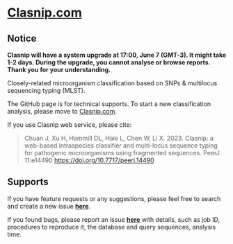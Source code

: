 # [Clasnip.com](http://www.clasnip.com)

## Notice

**Clasnip will have a system upgrade at 17:00, June 7 (GMT-3). It might take 1-2 days. During the upgrade, you cannot analyse or browse reports. Thank you for your understanding.**  

Closely-related microorganism classification based on SNPs &amp; multilocus sequencing typing (MLST).

The GitHub page is for technical supports. To start a new classification analysis, please move to [Clasnip.com](http://www.clasnip.com).

If you use Clasnip web service, please cite:

> Chuan J, Xu H, Hammill DL, Hale L, Chen W, Li X. 2023. Clasnip: a web-based intraspecies classifier and multi-locus sequence typing for pathogenic microorganisms using fragmented sequences. PeerJ 11:e14490 https://doi.org/10.7717/peerj.14490

## Supports
If you have feature requests or any suggestions, please feel free to search and create a new issue **[here](https://github.com/cihga39871/Clasnip.com/issues)**.

If you found bugs, please report an issue **[here](https://github.com/cihga39871/Clasnip.com/issues)** with details, such as job ID, procedures to reproduce it, the database and query sequences, analysis time.
